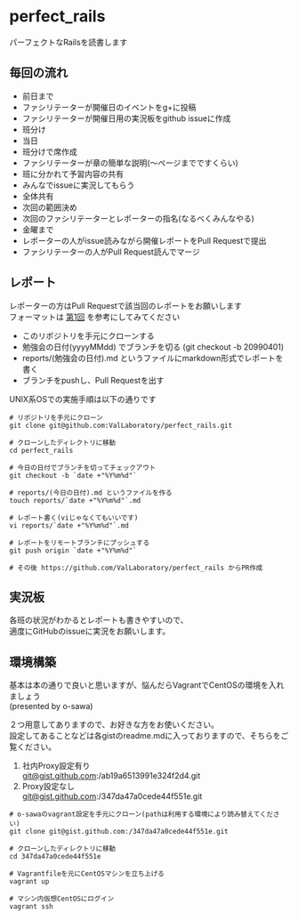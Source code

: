 perfect_rails
=============

パーフェクトなRailsを読書します

毎回の流れ
---

+ 前日まで
 + ファシリテーターが開催日のイベントをg+に投稿
 + ファシリテーターが開催日用の実況板をgithub issueに作成
 + 班分け
+ 当日
 + 班分けで席作成
 + ファシリテーターが章の簡単な説明(〜ページまでですくらい)
 + 班に分かれて予習内容の共有
  + みんなでissueに実況してもらう
 + 全体共有
 + 次回の範囲決め
 + 次回のファシリテーターとレポーターの指名(なるべくみんなやる)
+ 金曜まで
 + レポーターの人がissue読みながら開催レポートをPull Requestで提出
 + ファシリテーターの人がPull Request読んでマージ

レポート
---

レポーターの方はPull Requestで該当回のレポートをお願いします<br>
フォーマットは [第1回](https://github.com/ValLaboratory/perfect_rails/blob/master/reports/20140826.md) を参考にしてみてください

+ このリポジトリを手元にクローンする
+ 勉強会の日付(yyyyMMdd) でブランチを切る (git checkout -b 20990401)
+ reports/(勉強会の日付).md というファイルにmarkdown形式でレポートを書く
+ ブランチをpushし、Pull Requestを出す

UNIX系OSでの実施手順は以下の通りです

~~~
# リポジトリを手元にクローン
git clone git@github.com:ValLaboratory/perfect_rails.git

# クローンしたディレクトリに移動
cd perfect_rails

# 今日の日付でブランチを切ってチェックアウト
git checkout -b `date +"%Y%m%d"`

# reports/(今日の日付).md というファイルを作る
touch reports/`date +"%Y%m%d"`.md

# レポート書く(viじゃなくてもいいです)
vi reports/`date +"%Y%m%d"`.md

# レポートをリモートブランチにプッシュする
git push origin `date +"%Y%m%d"`

# その後 https://github.com/ValLaboratory/perfect_rails からPR作成
~~~

実況板
---

各班の状況がわかるとレポートも書きやすいので、<br>
適度にGitHubのissueに実況をお願いします。

環境構築
---

基本は本の通りで良いと思いますが、悩んだらVagrantでCentOSの環境を入れましょう<br>
(presented by o-sawa)

２つ用意してありますので、お好きな方をお使いください。<br>
設定してあることなどは各gistのreadme.mdに入っておりますので、そちらをご覧ください。
 1. 社内Proxy設定有り<br>
    git@gist.github.com:/ab19a6513991e324f2d4.git
 1. Proxy設定なし<br>
    git@gist.github.com:/347da47a0cede44f551e.git

~~~
# o-sawaのvagrant設定を手元にクローン(pathは利用する環境により読み替えてください)
git clone git@gist.github.com:/347da47a0cede44f551e.git

# クローンしたディレクトリに移動
cd 347da47a0cede44f551e

# Vagrantfileを元にCentOSマシンを立ち上げる
vagrant up

# マシン内仮想CentOSにログイン
vagrant ssh
~~~
